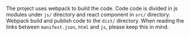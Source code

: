 The project uses webpack to build the code. Code code is divided in js modules under `js/` directory and react component in `src/` directory.
Webpack build and publish code to the `dist/` directory.
When reading the links between `manifest.json`, `html` and `js`, please keep this in mind.